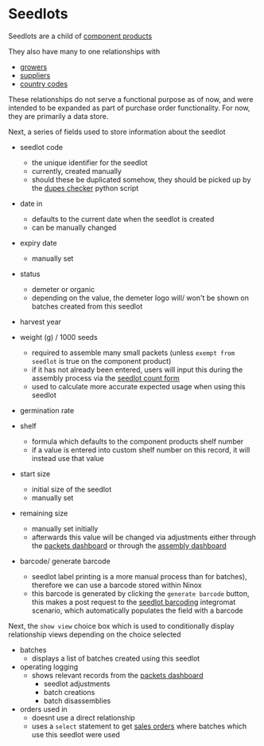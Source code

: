 # Seedlots

Seedlots are a child of [component products](componentProds.md)

They also have many to one relationships with

- [growers](grower.md)
- [suppliers](supplier.md)
- [country codes](countryCodes.md)

These relationships do not serve a functional purpose as of now, and were intended to be expanded as part of purchase order functionality. For now, they are primarily a data store.

Next, a series of fields used to store information about the seedlot

- seedlot code
  - the unique identifier for the seedlot
  - currently, created manually
  - should these be duplicated somehow, they should be picked up by the [dupes checker](../systemTasks/pythonScripts/dupesChecker.md) python script
- date in

  - defaults to the current date when the seedlot is created
  - can be manually changed

- expiry date
  - manually set
- status
  - demeter or organic
  - depending on the value, the demeter logo will/ won't be shown on batches created from this seedlot
- harvest year
- weight (g) / 1000 seeds
  - required to assemble many small packets (unless `exempt from seedlot` is true on the component product)
  - if it has not already been entered, users will input this during the assembly process via the [seedlot count form](seedlotCountForm.md)
  - used to calculate more accurate expected usage when using this seedlot
- germination rate
- shelf
  - formula which defaults to the component products shelf number
  - if a value is entered into custom shelf number on this record, it will instead use that value
- start size
  - initial size of the seedlot
  - manually set
- remaining size
  - manually set initially
  - afterwards this value will be changed via adjustments either through the [packets dashboard](packetsDash.md) or through the [assembly dashboard](assemblyDash.md)
- barcode/ generate barcode
  - seedlot label printing is a more manual process than for batches), therefore we can use a barcode stored within Ninox
  - this barcode is generated by clicking the `generate barcode` button, this makes a post request to the [seedlot barcoding](../integromatScenarios/seedlotBarcoding.md) integromat scenario, which automatically populates the field with a barcode

Next, the `show view` choice box which is used to conditionally display relationship views depending on the choice selected

- batches
  - displays a list of batches created using this seedlot
- operating logging
  - shows relevant records from the [packets dashboard](packetsDash.md)
    - seedlot adjustments
    - batch creations
    - batch disassemblies
- orders used in
  - doesnt use a direct relationship
  - uses a `select` statement to get [sales orders](salesOrders.md) where batches which use this seedlot were used
